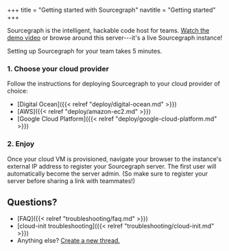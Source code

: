 +++
title = "Getting started with Sourcegraph"
navtitle = "Getting started"
+++

Sourcegraph is the intelligent, hackable code host for teams. <a
href="https://www.youtube.com/watch?v=XOdh3-QJSzs" target="_blank">Watch the
demo video</a> or browse around this server---it's a live Sourcegraph instance!

Setting up Sourcegraph for your team takes 5 minutes.

### 1. Choose your cloud provider

Follow the instructions for deploying Sourcegraph to your cloud provider of choice:

* [Digital Ocean]({{< relref "deploy/digital-ocean.md" >}})
* [AWS]({{< relref "deploy/amazon-ec2.md" >}})
* [Google Cloud Platform]({{< relref "deploy/google-cloud-platform.md" >}})

### 2. Enjoy

Once your cloud VM is provisioned, navigate your browser to the instance's
external IP address to register your Sourcegraph server. The first user
will automatically become the server admin. (So make sure to register
your server before sharing a link with teammates!)

## Questions?

* [FAQ]({{< relref "troubleshooting/faq.md" >}})
* [cloud-init troubleshooting]({{< relref "troubleshooting/cloud-init.md" >}})
* Anything else? [Create a new thread.](https://src.sourcegraph.com/sourcegraph/.tracker)

